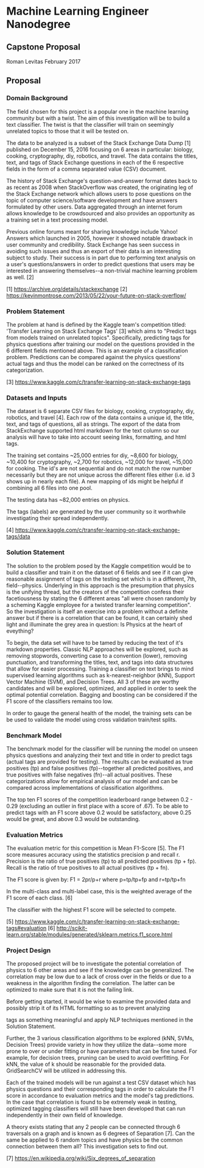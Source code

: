 # Machine Learning Engineer Nanodegree
## Capstone Proposal
Roman Levitas
February 2017

## Proposal

### Domain Background

The field chosen for this project is a popular one in the machine learning community but with a twist.
The aim of this investigation will be to build a text classifier.
The twist is that the classifier will train on seemingly unrelated topics to those that it will be tested on.

The data to be analyzed is a subset of the Stack Exchange Data Dump [1] published on December 15, 2016 focusing on 6 areas in particular: biology, cooking, cryptography, diy, robotics, and travel.
The data contains the titles, text, and tags of Stack Exchange questions in each of the 6 respective fields in the form of a comma separated value (CSV) document.

The history of Stack Exchange's question-and-answer format dates back to as recent as 2008 when StackOverflow was created, the originating leg of the Stack Exchange network which allows users to pose questions on the topic of computer science/software development and have answers formulated by other users.
Data aggregated through an internet forum allows knowledge to be crowdsourced and also provides an opportunity as a training set in a text processing model.

Previous online forums meant for sharing knowledge include Yahoo! Answers which launched in 2005, however it showed notable drawback in user community and credibility. Stack Exchange has seen success in avoiding such issues and thus an export of their data is an interesting subject to study.
Their success is in part due to performing text analysis on a user's questions/answers in order to predict questions that users may be interested in answering themselves--a non-trivial machine learning problem as well. [2]

[1] https://archive.org/details/stackexchange
[2] https://kevinmontrose.com/2013/05/22/your-future-on-stack-overflow/

### Problem Statement
The problem at hand is defined by the Kaggle team's competition titled: 'Transfer Learning on Stack Exchange Tags' [3] which aims to "Predict tags from models trained on unrelated topics". Specifically, predicting tags for physics questions after training our model on the questions provided in the 6 different fields mentioned above. This is an example of a classification problem.
Predictions can be compared against the physics questions' actual tags and thus the model can be ranked on the correctness of its categorization.

[3] https://www.kaggle.com/c/transfer-learning-on-stack-exchange-tags

### Datasets and Inputs
The dataset is 6 separate CSV files for biology, cooking, cryptography, diy, robotics, and travel [4]. Each row of the data contains a unique id, the title, text, and tags of questions, all as strings. The export of the data from StackExchange supported html markdown for the text column so our analysis will have to take into account seeing links, formatting, and html tags.

The training set contains ~25,000 entries for diy, ~8,600 for biology, ~10,400 for cryptography, ~2,700 for robotics, ~12,000 for travel, ~15,000 for cooking.
The id's are not sequential and do not match the row number necessarily but they are not unique across the different files either (i.e. id 3 shows up in nearly each file).
A new mapping of ids might be helpful if combining all 6 files into one pool.

The testing data has ~82,000 entries on physics.

The tags (labels) are generated by the user community so it worthwhile investigating their spread independently.


[4] https://www.kaggle.com/c/transfer-learning-on-stack-exchange-tags/data

### Solution Statement
The solution to the problem posed by the Kaggle competition would be to build a classifier and train it on the dataset of 6 fields and see if it can give reasonable assignment of tags on the testing set which is in a different, 7th, field--physics.
Underlying in this approach is the presumption that physics is the unifying thread, but the creators of the competition confess their facetiousness by stating the 6 different areas "all were chosen randomly by a scheming Kaggle employee for a twisted transfer learning competition".
So the investigation is itself an exercise into a problem without a definite answer but if there is a correlation that can be found, it can certainly shed light and illuminate the grey area in question: Is Physics at the heart of eveything?

To begin, the data set will have to be tamed by reducing the text of it's markdown properties.
Classic NLP approaches will be explored, such as removing stopwords, converting case to a convention (lower), removing punctuation, and transforming the titles, text, and tags into data structures that allow for easier processing.
Training a classifier on text brings to mind supervised learning algorithms such as k-nearest-neighbor (kNN), Support Vector Machine (SVM), and Decision Trees.
All 3 of these are worthy candidates and will be explored, optimized, and applied in order to seek the optimal potential correlation.
Bagging and boosting can be considered if the F1 score of the classifiers remains too low.

In order to gauge the general health of the model, the training sets can be be used to validate the model using cross validation train/test splits.

### Benchmark Model
The benchmark model for the classifier will be running the model on unseen physics questions and analyzing their text and title in order to predict tags (actual tags are provided for testing). The results can be evaluated as true positives (tp) and false positives (fp)--together all predicted positives, and true positives with false negatives (fn)--all actual positives.
These categorizations allow for empirical analysis of our model and can be compared across implementations of classification algorithms.

The top ten F1 scores of the competition leaderboard range between 0.2 - 0.29 (excluding an outlier in first place with a score of .67).
To be able to predict tags with an F1 score above 0.2 would be satisfactory, above 0.25 would be great, and above 0.3 would be outstanding.


### Evaluation Metrics
The evaluation metric for this competition is Mean F1-Score [5]. The F1 score measures accuracy using the statistics precision p and recall r. Precision is the ratio of true positives (tp) to all predicted positives (tp + fp). Recall is the ratio of true positives to all actual positives (tp + fn).

The F1 score is given by:
  F1 = 2pr/p+r
where
  p=tp/tp+fp  and  r=tp/tp+fn


In the multi-class and multi-label case, this is the weighted average of the F1 score of each class. [6]

The classifier with the highest F1 score will be selected to compete.

[5] https://www.kaggle.com/c/transfer-learning-on-stack-exchange-tags#evaluation
[6] http://scikit-learn.org/stable/modules/generated/sklearn.metrics.f1_score.html


### Project Design
The proposed project will be to investigate the potential correlation of physics to 6 other areas and see if the knowledge can be generalized. The correlation may be low due to a lack of cross over in the fields or due to a weakness in the algorithm finding the correlation. The latter can be optimized to make sure that it is not the failing link.

Before getting started, it would be wise to examine the provided data and possibly strip it of its HTML formatting so as to prevent analyzing <p></p> tags as something meaningful and apply NLP techniques mentioned in the Solution Statement.

Further, the 3 various classification algorithms to be explored (kNN, SVMs, Decision Trees) provide variety in how they utilize the data--some more prone to over or under fitting or have parameters that can be fine tuned.
For example, for decision trees, pruning can be used to avoid overfitting. For kNN, the value of k should be reasonable for the provided data. GridSearchCV will be utilized in addressing this.

Each of the trained models will be run against a test CSV dataset which has physics questions and their corresponding tags in order to calculate the F1 score in accordance to evaluation metrics and the model's tag predictions. In the case that correlation is found to be extremely weak in testing, optimized tagging classifiers will still have been developed that can run independently in their own field of knowledge.

A theory exists stating that any 2 people can be connected through 6 traversals on a graph and is known as 6 degrees of Separation [7].
Can the same be applied to 6 random topics and have physics be the common connection between them all?
This investigation sets to find out.

[7] https://en.wikipedia.org/wiki/Six_degrees_of_separation
